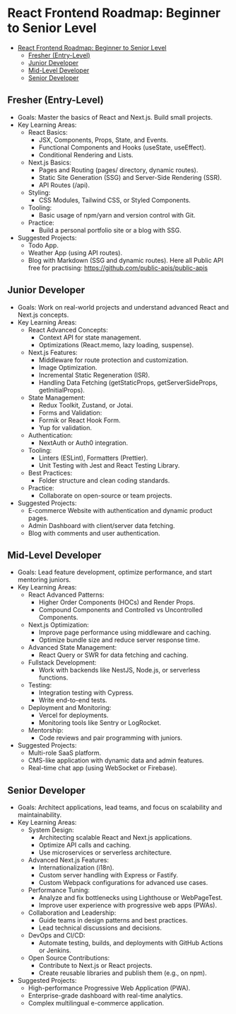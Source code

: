 # React Frontend Roadmap: Beginner to Senior Level

- [React Frontend Roadmap: Beginner to Senior Level](#react-frontend-roadmap-beginner-to-senior-level)
  - [Fresher (Entry-Level)](#fresher-entry-level)
  - [Junior Developer](#junior-developer)
  - [Mid-Level Developer](#mid-level-developer)
  - [Senior Developer](#senior-developer)

## Fresher (Entry-Level)

- Goals: Master the basics of React and Next.js. Build small projects.
- Key Learning Areas:
  - React Basics:
    - JSX, Components, Props, State, and Events.
    - Functional Components and Hooks (useState, useEffect).
    - Conditional Rendering and Lists.
  - Next.js Basics:
    - Pages and Routing (pages/ directory, dynamic routes).
    - Static Site Generation (SSG) and Server-Side Rendering (SSR).
    - API Routes (/api).
  - Styling:
    - CSS Modules, Tailwind CSS, or Styled Components.
  - Tooling:
    - Basic usage of npm/yarn and version control with Git.
  - Practice:
    - Build a personal portfolio site or a blog with SSG.
- Suggested Projects:
  - Todo App.
  - Weather App (using API routes).
  - Blog with Markdown (SSG and dynamic routes). Here all Public API free for practising: https://github.com/public-apis/public-apis

## Junior Developer

- Goals: Work on real-world projects and understand advanced React and Next.js concepts.
- Key Learning Areas:
  - React Advanced Concepts:
    - Context API for state management.
    - Optimizations (React.memo, lazy loading, suspense).
  - Next.js Features:
    - Middleware for route protection and customization.
    - Image Optimization.
    - Incremental Static Regeneration (ISR).
    - Handling Data Fetching (getStaticProps, getServerSideProps, getInitialProps).
  - State Management:
    - Redux Toolkit, Zustand, or Jotai.
    - Forms and Validation:
    - Formik or React Hook Form.
    - Yup for validation.
  - Authentication:
    - NextAuth or Auth0 integration.
  - Tooling:
    - Linters (ESLint), Formatters (Prettier).
    - Unit Testing with Jest and React Testing Library.
  - Best Practices:
    - Folder structure and clean coding standards.
  - Practice:
    - Collaborate on open-source or team projects.
- Suggested Projects:
  - E-commerce Website with authentication and dynamic product pages.
  - Admin Dashboard with client/server data fetching.
  - Blog with comments and user authentication.

## Mid-Level Developer

- Goals: Lead feature development, optimize performance, and start mentoring juniors.
- Key Learning Areas:
  - React Advanced Patterns:
    - Higher Order Components (HOCs) and Render Props.
    - Compound Components and Controlled vs Uncontrolled Components.
  - Next.js Optimization:
    - Improve page performance using middleware and caching.
    - Optimize bundle size and reduce server response time.
  - Advanced State Management:
    - React Query or SWR for data fetching and caching.
  - Fullstack Development:
    - Work with backends like NestJS, Node.js, or serverless functions.
  - Testing:
    - Integration testing with Cypress.
    - Write end-to-end tests.
  - Deployment and Monitoring:
    - Vercel for deployments.
    - Monitoring tools like Sentry or LogRocket.
  - Mentorship:
    - Code reviews and pair programming with juniors.
- Suggested Projects:
  - Multi-role SaaS platform.
  - CMS-like application with dynamic data and admin features.
  - Real-time chat app (using WebSocket or Firebase).

## Senior Developer

- Goals: Architect applications, lead teams, and focus on scalability and maintainability.
- Key Learning Areas:
  - System Design:
    - Architecting scalable React and Next.js applications.
    - Optimize API calls and caching.
    - Use microservices or serverless architecture.
  - Advanced Next.js Features:
    - Internationalization (i18n).
    - Custom server handling with Express or Fastify.
    - Custom Webpack configurations for advanced use cases.
  - Performance Tuning:
    - Analyze and fix bottlenecks using Lighthouse or WebPageTest.
    - Improve user experience with progressive web apps (PWAs).
  - Collaboration and Leadership:
    - Guide teams in design patterns and best practices.
    - Lead technical discussions and decisions.
  - DevOps and CI/CD:
    - Automate testing, builds, and deployments with GitHub Actions or Jenkins.
  - Open Source Contributions:
    - Contribute to Next.js or React projects.
    - Create reusable libraries and publish them (e.g., on npm).
- Suggested Projects:
  - High-performance Progressive Web Application (PWA).
  - Enterprise-grade dashboard with real-time analytics.
  - Complex multilingual e-commerce application.
